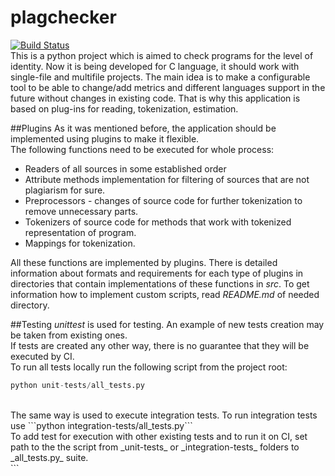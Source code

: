 # plagchecker
[![Build Status](https://travis-ci.org/akhtyamovrr/plagchecker.svg?branch=develop)](https://travis-ci.org/akhtyamovrr/plagchecker)</br>
This is a python project which is aimed to check programs for the level of identity.
Now it is being developed for C language, it should work with single-file and multifile projects.
The main idea is to make a configurable tool to be able to change/add metrics and different languages support in the future without changes in existing code. That is why this application is based on plug-ins for reading, tokenization, estimation.

##Plugins
As it was mentioned before, the application should be implemented using plugins to make it flexible.</br>
The following functions need to be executed for whole process:
* Readers of all sources in some established order
* Attribute methods implementation for filtering of sources that are not plagiarism for sure.
* Preprocessors - changes of source code for further tokenization to remove unnecessary parts. 
* Tokenizers of source code for methods that work with tokenized representation of program.
* Mappings for tokenization.

All these functions are implemented by plugins.
There is detailed information about formats and requirements for each type of plugins in directories that contain 
implementations of these functions in _src_. To get information how to implement custom scripts, read _README.md_ of 
needed directory.

##Testing
*unittest* is used for testing. An example of new tests creation may be taken from existing ones.</br>
If tests are created any other way, there is no guarantee that they will be executed by CI.</br>
To run all tests locally run the following script from the project root: 
```python
python unit-tests/all_tests.py
```
</br>
The same way is used to execute integration tests. To run integration tests use ```python integration-tests/all_tests.py```</br>
To add test for execution with other existing tests and to run it on CI, set path to the the script from _unit-tests_ or _integration-tests_ folders to _all_tests.py_ suite.</br>
```